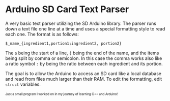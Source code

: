 # Arduino SD Card Text Parser 
<p>

A very basic text parser utilizing the SD Arduino library. The parser runs down a text file one line at a time and uses a special formatting style to read each one. The format is as follows:  </p>

```
$_name_{ingredient1,portion1;ingredient2, portion2}
```

The `$` being the start of a line, `{` being the end of the name, and the items being split by comma or semicolon. In this case the comma works also like a ratio symbol `:` by being the ratio between each ingredient and its portion. 

The goal is to allow the Arduino to access an SD card like a local database and read from files much larger than their RAM. To edit the formatting, edit `struct` variables.
<br />
<br />
<sub><sup>Just a small program I worked on in my journey of learning C++ and Arduino!</sup></sub>

